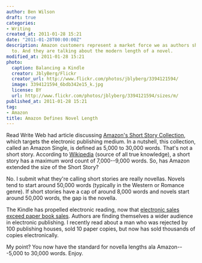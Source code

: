 ```yaml
---
author: Ben Wilson
draft: true
categories:
- Writing
created_at: 2011-01-28 15:21
date: "2011-01-28T00:00:00Z"
description: Amazon customers represent a market force we as authors should listen
  to. And they are talking about the modern length of a novel.
modified_at: 2011-01-28 15:21
photo:
  caption: Balancing a Kindle
  creator: JblyBerg/Flickr
  creator_url: http://www.flickr.com/photos/jblyberg/3394121594/
  image: 3394121594_6bdb342e15_k.jpg
  license: BY
  url: http://www.flickr.com/photos/jblyberg/3394121594/sizes/m/
published_at: 2011-01-28 15:21
tag:
- Amazon
title: Amazon Defines Novel Length
---
```


Read Write Web had article discussing [Amazon's Short Story Collection](http://web.archive.org/web/20160312160849/http://readwrite.com/2011/01/26/amazon_launches_its_digital_short_story_collection), which targets the electronic publishing medium. In a nutshell, this collection, called an Amazon Single, is defined as 5,000 to 30,000 words. That's not a short story. According to [Wikipedia](http://bit.ly/i0yODm) (source of all true knowledge), a short story has a maximum word count of 7,000--9,000
words. So, has Amazon extended the size of the Short Story?

<!--more-->

No. I submit what they're calling short stories are really  novellas. Novels
tend to start around 50,000 words (typically in the Western or Romance genre).
If short stories have a cap of around 8,000 words and novels start around 50,000
words, the gap is the novella.

The Kindle has propelled electronic reading, now that [electronic sales exceed
paper book sales](http://bit.ly/dM2Hlf). Authors are finding themselves a wider
audience in electronic publishing. I recently read about a man who was rejected
by 100 publishing houses, sold 10 paper copies, but now has sold thousands of
copies electronically.

My point? You now have the standard for novella lengths ala Amazon---5,000 to 30,000 words. Enjoy.
